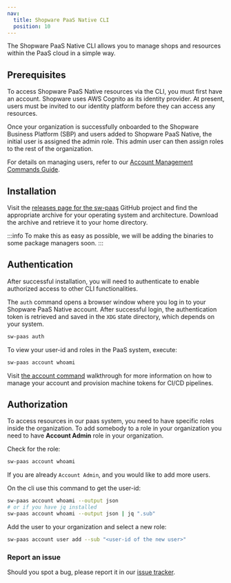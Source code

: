 ```yaml
---
nav:
  title: Shopware PaaS Native CLI
  position: 10
---
```


The Shopware PaaS Native CLI allows you to manage shops and resources within the PaaS cloud in a simple way.

## Prerequisites

To access Shopware PaaS Native resources via the CLI, you must first have an account. Shopware uses AWS Cognito as its identity provider. At present, users must be invited to our identity platform before they can access any resources.

Once your organization is successfully onboarded to the Shopware Business Platform (SBP) and users added to Shopware PaaS Native, the initial user is assigned the admin role. This admin user can then assign roles to the rest of the organization.

For details on managing users, refer to our [Account Management Commands Guide](./commands/account.md).

## Installation

Visit the [releases page for the sw-paas](https://github.com/shopware/paas-cli/releases) GitHub project and find the appropriate archive for your operating system and architecture. Download the archive and retrieve it to your home directory.

:::info
To make this as easy as possible, we will be adding the binaries to some package managers soon.
:::

## Authentication

After successful installation, you will need to authenticate to enable authorized access to other CLI functionalities.

The `auth` command opens a browser window where you log in to your Shopware PaaS Native account. After successful login, the authentication token is retrieved and saved in the `XDG` state directory, which depends on your system.

```sh
sw-paas auth
```

To view your user-id and roles in the PaaS system, execute:

```sh
sw-paas account whoami
```

Visit [the account command](./account) walkthrough for more information on how to manage your account and provision machine tokens for CI/CD pipelines.

## Authorization

To access resources in our paas system, you need to have specific roles inside the organization. To add somebody to a role in your organization you need to have **Account Admin** role in your organization.

Check for the role:

```sh
sw-paas account whoami
```

If you are already `Account Admin`, and you would like to add more users.

On the cli use this command to get the user-id:

```sh
sw-paas account whoami --output json
# or if you have jq installed
sw-paas account whoami --output json | jq ".sub"
```

Add the user to your organization and select a new role:

```sh
sw-paas account user add --sub "<user-id of the new user>"
```

### Report an issue

Should you spot a bug, please report it in our [issue tracker](https://github.com/shopware/paas-cli/issues).
